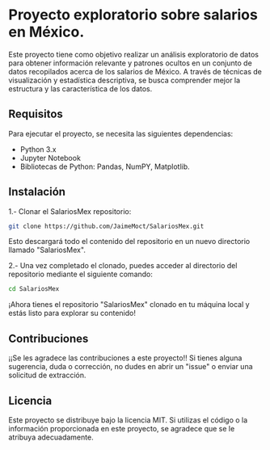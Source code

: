 # Proyecto exploratorio sobre salarios en México.

Este proyecto tiene como objetivo realizar un análisis exploratorio de datos para obtener información relevante y patrones ocultos en un conjunto de datos recopilados acerca de los salarios de México.
A través de técnicas de visualización y estadística descriptiva, se busca comprender mejor la estructura y las característica de los datos. 

## Requisitos 
Para ejecutar el proyecto, se necesita las siguientes dependencias:
- Python 3.x
- Jupyter Notebook
- Bibliotecas de Python: Pandas, NumPY, Matplotlib. 

## Instalación
1.- Clonar el SalariosMex repositorio:
```bash
git clone https://github.com/JaimeMoct/SalariosMex.git
```
Esto descargará todo el contenido del repositorio en un nuevo directorio llamado "SalariosMex".

2.- Una vez completado el clonado, puedes acceder al directorio del repositorio mediante el siguiente comando:
```bash
cd SalariosMex
```
¡Ahora tienes el repositorio "SalariosMex" clonado en tu máquina local y estás listo para explorar su contenido!

## Contribuciones
¡¡Se les agradece las contribuciones a este proyecto!!
Si tienes alguna sugerencia, duda o corrección, no dudes en abrir un "issue" o enviar una solicitud de extracción. 

## Licencia
Este proyecto se distribuye bajo la licencia MIT. Si utilizas el código o la información proporcionada en este proyecto, se agradece que se le atribuya adecuadamente.
